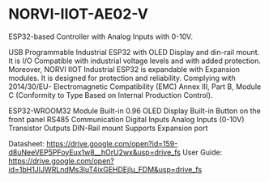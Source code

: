 # NORVI-IIOT-AE02-V
 ESP32-based Controller with Analog Inputs with 0-10V.

USB Programmable Industrial ESP32 with OLED Display and din-rail mount. 
It is I/O Compatible with industrial voltage levels and with added protection. Moreover, NORVI IIOT Industrial ESP32 is expandable with Expansion modules. 
It is designed for protection and reliability. Complying with 2014/30/EU- Electromagnetic Compatibility (EMC) 
Annex III, Part B, Module C (Conformity to Type Based on Internal Production Control).

ESP32-WROOM32 Module 
Built-in 0.96 OLED Display 
Built-in Button on the front panel 
RS485 Communication 
Digital Inputs 
Analog Inputs (0-10V)
Transistor Outputs 
DIN-Rail mount 
Supports Expansion port

Datasheet:   https://drive.google.com/open?id=159-d8uNeeVEP5PFoyEux1w8__hOrU2wx&usp=drive_fs
User Guide:  https://drive.google.com/open?id=1bH1JIJWRLndMs3luT4ixGEHDEjIu_FDM&usp=drive_fs
